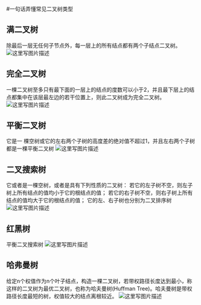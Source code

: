#一句话弄懂常见二叉树类型
## 满二叉树

除最后一层无任何子节点外，每一层上的所有结点都有两个子结点二叉树。 <img src="https://raw.githubusercontent.com/Double2hao/xujiajia_blog/main/img/16209910802690.png " alt="这里写图片描述">

## 完全二叉树

一棵二叉树至多只有最下面的一层上的结点的度数可以小于2，并且最下层上的结点都集中在该层最左边的若干位置上，则此二叉树成为完全二叉树。 <img src="https://raw.githubusercontent.com/Double2hao/xujiajia_blog/main/img/16209910804281.png " alt="这里写图片描述">

## 平衡二叉树

它是一 棵空树或它的左右两个子树的高度差的绝对值不超过1，并且左右两个子树都是一棵平衡二叉树 <img src="https://raw.githubusercontent.com/Double2hao/xujiajia_blog/main/img/16209910805262.png " alt="这里写图片描述">

## 二叉搜索树

它或者是一棵空树，或者是具有下列性质的二叉树： 若它的左子树不空，则左子树上所有结点的值均小于它的根结点的值； 若它的右子树不空，则右子树上所有结点的值均大于它的根结点的值； 它的左、右子树也分别为二叉排序树 <img src="https://raw.githubusercontent.com/Double2hao/xujiajia_blog/main/img/16209910805903.png " alt="这里写图片描述">

## 红黑树

平衡二叉搜索树 <img src="https://raw.githubusercontent.com/Double2hao/xujiajia_blog/main/img/16209910806394.png " alt="这里写图片描述">

## 哈弗曼树

给定n个权值作为n个叶子结点，构造一棵二叉树，若带权路径长度达到最小，称这样的二叉树为最优二叉树，也称为哈夫曼树(Huffman Tree)。哈夫曼树是带权路径长度最短的树，权值较大的结点离根较近。 <img src="https://raw.githubusercontent.com/Double2hao/xujiajia_blog/main/img/16209910807625.png " alt="这里写图片描述">